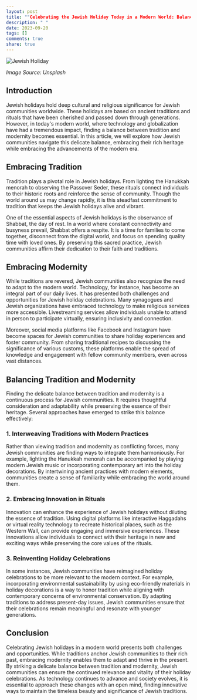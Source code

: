 ```yaml
---
layout: post
title: ""Celebrating the Jewish Holiday Today in a Modern World: Balancing Tradition and Modernity""
description: " "
date: 2023-09-20
tags: []
comments: true
share: true
---
```


![Jewish Holiday](https://source.unsplash.com/1600x900/?jewish,holiday)

*Image Source: Unsplash*

## Introduction

Jewish holidays hold deep cultural and religious significance for Jewish communities worldwide. These holidays are based on ancient traditions and rituals that have been cherished and passed down through generations. However, in today's modern world, where technology and globalization have had a tremendous impact, finding a balance between tradition and modernity becomes essential. In this article, we will explore how Jewish communities navigate this delicate balance, embracing their rich heritage while embracing the advancements of the modern era.

## Embracing Tradition

Tradition plays a pivotal role in Jewish holidays. From lighting the Hanukkah menorah to observing the Passover Seder, these rituals connect individuals to their historic roots and reinforce the sense of community. Though the world around us may change rapidly, it is this steadfast commitment to tradition that keeps the Jewish holidays alive and vibrant.

One of the essential aspects of Jewish holidays is the observance of Shabbat, the day of rest. In a world where constant connectivity and busyness prevail, Shabbat offers a respite. It is a time for families to come together, disconnect from the digital world, and focus on spending quality time with loved ones. By preserving this sacred practice, Jewish communities affirm their dedication to their faith and traditions.

## Embracing Modernity

While traditions are revered, Jewish communities also recognize the need to adapt to the modern world. Technology, for instance, has become an integral part of our daily lives. It has presented both challenges and opportunities for Jewish holiday celebrations. Many synagogues and Jewish organizations have embraced technology to make religious services more accessible. Livestreaming services allow individuals unable to attend in person to participate virtually, ensuring inclusivity and connection.

Moreover, social media platforms like Facebook and Instagram have become spaces for Jewish communities to share holiday experiences and foster community. From sharing traditional recipes to discussing the significance of various customs, these platforms enable the spread of knowledge and engagement with fellow community members, even across vast distances.

## Balancing Tradition and Modernity

Finding the delicate balance between tradition and modernity is a continuous process for Jewish communities. It requires thoughtful consideration and adaptability while preserving the essence of their heritage. Several approaches have emerged to strike this balance effectively:

### 1. Interweaving Traditions with Modern Practices

Rather than viewing tradition and modernity as conflicting forces, many Jewish communities are finding ways to integrate them harmoniously. For example, lighting the Hanukkah menorah can be accompanied by playing modern Jewish music or incorporating contemporary art into the holiday decorations. By intertwining ancient practices with modern elements, communities create a sense of familiarity while embracing the world around them.

### 2. Embracing Innovation in Rituals

Innovation can enhance the experience of Jewish holidays without diluting the essence of tradition. Using digital platforms like interactive Haggadahs or virtual reality technology to recreate historical places, such as the Western Wall, can provide engaging and immersive experiences. These innovations allow individuals to connect with their heritage in new and exciting ways while preserving the core values of the rituals.

### 3. Reinventing Holiday Celebrations

In some instances, Jewish communities have reimagined holiday celebrations to be more relevant to the modern context. For example, incorporating environmental sustainability by using eco-friendly materials in holiday decorations is a way to honor tradition while aligning with contemporary concerns of environmental conservation. By adapting traditions to address present-day issues, Jewish communities ensure that their celebrations remain meaningful and resonate with younger generations.

## Conclusion

Celebrating Jewish holidays in a modern world presents both challenges and opportunities. While traditions anchor Jewish communities to their rich past, embracing modernity enables them to adapt and thrive in the present. By striking a delicate balance between tradition and modernity, Jewish communities can ensure the continued relevance and vitality of their holiday celebrations. As technology continues to advance and society evolves, it is essential to approach these changes with an open mind, finding innovative ways to maintain the timeless beauty and significance of Jewish traditions.